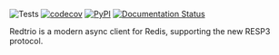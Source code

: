 ![Tests](https://github.com/Harrison88/redtrio/workflows/Tests/badge.svg)
[![codecov](https://codecov.io/gh/Harrison88/redtrio/branch/master/graph/badge.svg)](https://codecov.io/gh/Harrison88/redtrio)
[![PyPI](https://img.shields.io/pypi/v/redtrio.svg)](https://pypi.org/project/redtrio/)
[![Documentation Status](https://readthedocs.org/projects/redtrio/badge/?version=latest)](https://redtrio.readthedocs.io/en/latest/?badge=latest)

Redtrio is a modern async client for Redis, supporting the new RESP3 protocol.
